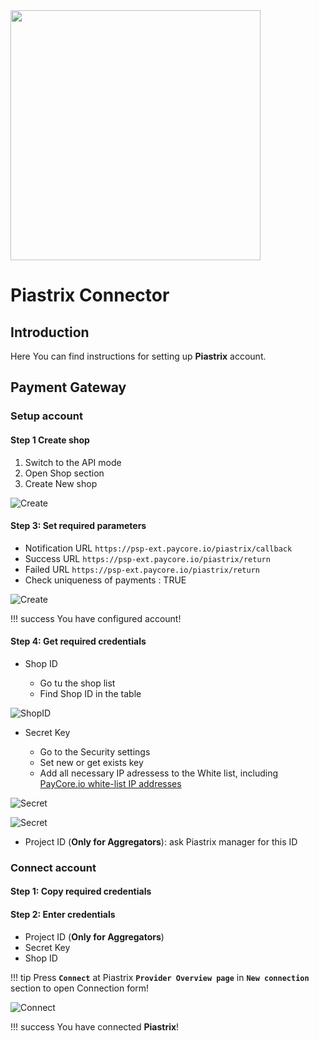 <img src="https://static.openfintech.io/payment_providers/piastrix/logo.svg?w=400" width="400px">

# Piastrix Connector

## Introduction

Here You can find  instructions for setting up **Piastrix**  account.


## Payment Gateway

### Setup account

#### Step 1 Create shop

1. Switch to the API mode
2. Open Shop section
3. Create New shop

![Create](images/shop_create_1.png)




#### Step 3: Set required parameters

- Notification URL ```https://psp-ext.paycore.io/piastrix/callback```
- Success URL ```https://psp-ext.paycore.io/piastrix/return```
- Failed URL ```https://psp-ext.paycore.io/piastrix/return```
- Check uniqueness of payments : TRUE


![Create](images/shop_create_2.png)

!!! success
    You have configured account!

#### Step 4: Get required credentials

- Shop ID

    - Go tu the shop list
    - Find Shop ID in the table

![ShopID](images/shop_id.png)

- Secret Key
    
    - Go to the Security settings
    - Set new or get exists key
    - Add all necessary IP adressess to the White list, including  [PayСore.io white-list IP addresses](/integration/ips/)

![Secret](images/security_1.png)

![Secret](images/security_2.png)

- Project ID (**Only for Aggregators**): ask Piastrix manager for this ID





### Connect account

#### Step 1: Copy required credentials


#### Step 2: Enter credentials

- Project ID (**Only for Aggregators**)
- Secret Key
- Shop ID

!!! tip
    Press **`Connect`** at Piastrix **`Provider Overview page`** in **`New connection`** section to open Connection form!



![Connect](images/piastrix_connect.png)


!!! success
    You have connected **Piastrix**!